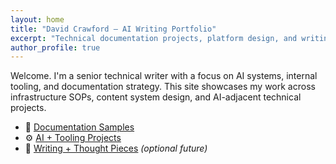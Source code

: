 ```yaml
---
layout: home
title: "David Crawford – AI Writing Portfolio"
excerpt: "Technical documentation projects, platform design, and writing systems focused on AI, cloud infrastructure, and internal tooling."
author_profile: true
---
```


Welcome. I'm a senior technical writer with a focus on AI systems, internal tooling, and documentation strategy. This site showcases my work across infrastructure SOPs, content system design, and AI-adjacent technical projects.

- 📂 [Documentation Samples](/samples/)
- ⚙️ [AI + Tooling Projects](/projects/)
- 📝 [Writing + Thought Pieces](/blog/) *(optional future)*
